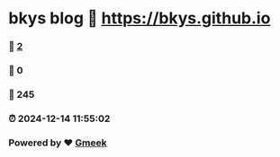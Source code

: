 # bkys blog :link: https://bkys.github.io 
### :page_facing_up: [2](https://bkys.github.io/tag.html) 
### :speech_balloon: 0 
### :hibiscus: 245 
### :alarm_clock: 2024-12-14 11:55:02 
### Powered by :heart: [Gmeek](https://github.com/Meekdai/Gmeek)
